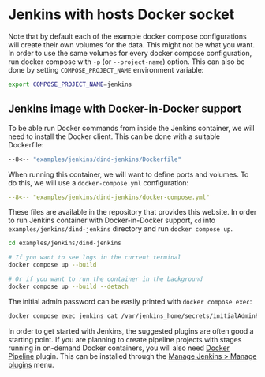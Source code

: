 # Jenkins with hosts Docker socket

Note that by default each of the example docker compose configurations will create their own volumes for the data. This might not be what you want. In order to use the same volumes for every docker compose configuration, run docker compose with `-p` (or `--project-name`) option. This can also be done by setting `COMPOSE_PROJECT_NAME` environment variable:

```sh
export COMPOSE_PROJECT_NAME=jenkins
```

## Jenkins image with Docker-in-Docker support

To be able run Docker commands from inside the Jenkins container, we will need to install the Docker client. This can be done with a suitable Dockerfile:

```Dockerfile title="Dockerfile"
--8<-- "examples/jenkins/dind-jenkins/Dockerfile"
```

When running this container, we will want to define ports and volumes. To do this, we will use a `docker-compose.yml` configuration:

```yaml title="docker-compose.yml"
--8<-- "examples/jenkins/dind-jenkins/docker-compose.yml"
```

These files are available in the repository that provides this website. In order to run Jenkins container with Docker-in-Docker support, `cd` into `examples/jenkins/dind-jenkins` directory and run `docker compose up`.

```sh
cd examples/jenkins/dind-jenkins

# If you want to see logs in the current terminal
docker compose up --build

# Or if you want to run the container in the background
docker compose up --build --detach
```

The initial admin password can be easily printed with `docker compose exec`:

```sh
docker compose exec jenkins cat /var/jenkins_home/secrets/initialAdminPassword
```

In order to get started with Jenkins, the suggested plugins are often good a starting point. If you are planning to create pipeline projects with stages running in on-demand Docker containers, you will also need [Docker Pipeline](https://plugins.jenkins.io/docker-workflow/) plugin. This can be installed through the [Manage Jenkins > Manage plugins](http://localhost:8080/pluginManager/available) menu.
